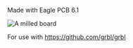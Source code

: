Made with Eagle PCB 6.1


  <img alt="A milled board" src="http://github.com/txjammer/Grbl--w-pololu-A4988-and-arduino-nano/blob/master/1.png"/>
</a>

For use with https://github.com/grbl/grbl